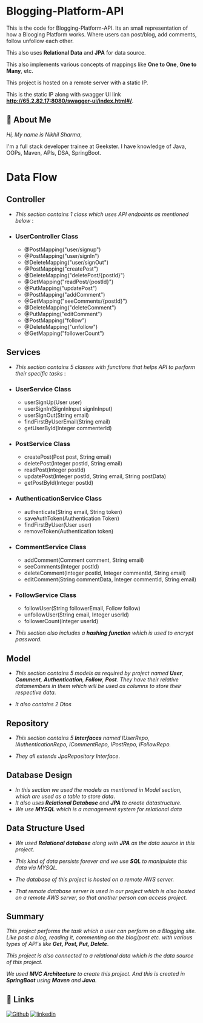 
# Blogging-Platform-API


This is the code for Blogging-Platform-API. Its an small representation of how a Blooging Platform works. Where users can post/blog, add comments, follow unfollow each other.

This also uses **Relational Data** and **JPA** for data source.

This also implements various concepts of mappings like **One to One**, **One to Many**, etc.

This project is hosted on a remote server with a static IP.

This is the static IP along with swagger UI link **http://65.2.82.17:8080/swagger-ui/index.html#/**.

## 🚀 About Me
*Hi, My name is Nikhil Sharma*,

I'm a full stack developer trainee at Geekster. I have knowledge of Java, OOPs, Maven, APIs, DSA, SpringBoot.


# Data Flow

## Controller
-   *This section contains 1 class which uses API endpoints as mentioned below* :

* ### UserController Class

    * @PostMapping("user/signup")
    * @PostMapping("user/signIn")
    * @DeleteMapping("user/signOut")
    * @PostMapping("createPost")
    * @DeleteMapping("deletePost/{postId}")
    * @GetMapping("readPost/{postId}")
    * @PutMapping("updatePost")
    * @PostMapping("addComment")
    * @GetMapping("seeComments/{postId}")
    * @DeleteMapping("deleteComment")
    * @PutMapping("editComment")
    * @PostMapping("follow")
    * @DeleteMapping("unfollow")
    * @GetMapping("followerCount")

## Services
-  *This section contains 5 classes with functions that helps API to perform their specific tasks* : 


* ### UserService Class

    * userSignUp(User user)
    * userSignIn(SignInInput signInInput)
    * userSignOut(String email)
    * findFirstByUserEmail(String email)
    * getUserById(Integer commenterId)
    
* ### PostService Class

    * createPost(Post post, String email)
    * deletePost(Integer postId, String email)
    * readPost(Integer postId)
    * updatePost(Integer postId, String email, String postData)
    * getPostById(Integer postId)

* ### AuthenticationService Class

    * authenticate(String email, String token)
    * saveAuthToken(Authentication Token)
    * findFirstByUser(User user)
    * removeToken(Authentication token)

* ### CommentService Class

    * addComment(Comment comment, String email)
    * seeComments(Integer postId)
    * deleteComment(Integer postId, Integer commentId, String email)
    * editComment(String commentData, Integer commentId, String email)

* ### FollowService Class
    
    * followUser(String followerEmail, Follow follow)
    * unfollowUser(String email, Integer userId)
    * followerCount(Integer userId)


- *This section also includes a **hashing function** which is used to encrypt password.*

## Model

- *This section contains 5 models as required by project named **User**, **Comment**, **Authentication**, **Follow**, **Post**. They have their relative datamembers in them which will be used as columns to store their respective data*.

- *It also contains 2 Dtos*

##  Repository
- *This section contains 5 **Interfaces** named IUserRepo, IAuthenticationRepo, ICommentRepo, IPostRepo, IFollowRepo.*

- *They all extends JpaRepository Interface*.


## Database Design
- *In this section we used the models as mentioned in Model section, which are used as a table to store data*.
- *It also uses **Relational Database** and **JPA** to create datastructure*.
- *We use **MYSQL** which is a management system for relational data*

## Data Structure Used

- *We used **Relational database** along with **JPA** as the data source in this project*.

- *This kind of data persists forever and we use **SQL** to manipulate this data via MYSQL.*

- *The database of this project is hosted on a remote AWS server.*

- *That remote database server is used in our project which is also hosted on a remote AWS server, so that another person can access project.*

## Summary

*This project performs the task which a user can perform on a Blogging site. Like post a blog, reading it, commenting on the blog/post etc. with various types of API's like **Get, Post, Put, Delete***.

*This project is also connected to a relational data which is the data source of this project.*

*We used **MVC Architecture** to create this project. 
And this is created in **SpringBoot** using **Maven** and **Java**.*


## 🔗 Links
[![Github](https://img.shields.io/badge/Github-000?style=for-the-badge&logo=ko-fi&logoColor=white)](https://github.com/Nikhil-Sharma-CS)
[![linkedin](https://img.shields.io/badge/linkedin-0A66C2?style=for-the-badge&logo=linkedin&logoColor=white)](https://www.linkedin.com/in/nikhil-sharma-cse)


